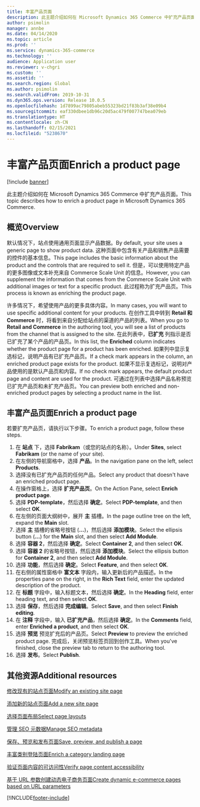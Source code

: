 ```yaml
---
title: 丰富产品页面
description: 此主题介绍如何在 Microsoft Dynamics 365 Commerce 中扩充产品页面。
author: psimolin
manager: annbe
ms.date: 04/14/2020
ms.topic: article
ms.prod: ''
ms.service: dynamics-365-commerce
ms.technology: ''
audience: Application user
ms.reviewer: v-chgri
ms.custom: ''
ms.assetid: ''
ms.search.region: Global
ms.author: psimolin
ms.search.validFrom: 2019-10-31
ms.dyn365.ops.version: Release 10.0.5
ms.openlocfilehash: 1d7899ac79805abeb55323bd21f83b3af38e09b4
ms.sourcegitcommit: eaf330dbee1db96c20d5ac479f007747bea079eb
ms.translationtype: HT
ms.contentlocale: zh-CN
ms.lasthandoff: 02/15/2021
ms.locfileid: "5238670"
---
```

# <a name="enrich-a-product-page"></a><span data-ttu-id="140ed-103">丰富产品页面</span><span class="sxs-lookup"><span data-stu-id="140ed-103">Enrich a product page</span></span>


[!include [banner](includes/banner.md)]

<span data-ttu-id="140ed-104">此主题介绍如何在 Microsoft Dynamics 365 Commerce 中扩充产品页面。</span><span class="sxs-lookup"><span data-stu-id="140ed-104">This topic describes how to enrich a product page in Microsoft Dynamics 365 Commerce.</span></span>

## <a name="overview"></a><span data-ttu-id="140ed-105">概览</span><span class="sxs-lookup"><span data-stu-id="140ed-105">Overview</span></span>

<span data-ttu-id="140ed-106">默认情况下，站点使用通用页面显示产品数据。</span><span class="sxs-lookup"><span data-stu-id="140ed-106">By default, your site uses a generic page to show product data.</span></span> <span data-ttu-id="140ed-107">这种页面中包含有关产品和销售产品需要的控件的基本信息。</span><span class="sxs-lookup"><span data-stu-id="140ed-107">This page includes the basic information about the product and the controls that are required to sell it.</span></span> <span data-ttu-id="140ed-108">但是，可以使用特定产品的更多图像或文本补充来自 Commerce Scale Unit 的信息。</span><span class="sxs-lookup"><span data-stu-id="140ed-108">However, you can supplement the information that comes from the Commerce Scale Unit with additional images or text for a specific product.</span></span> <span data-ttu-id="140ed-109">此过程称为扩充产品页。</span><span class="sxs-lookup"><span data-stu-id="140ed-109">This process is known as enriching the product page.</span></span>

<span data-ttu-id="140ed-110">许多情况下，希望使用产品的更多具体内容。</span><span class="sxs-lookup"><span data-stu-id="140ed-110">In many cases, you will want to use specific additional content for your products.</span></span> <span data-ttu-id="140ed-111">在创作工具中转到 **Retail 和 Commerce** 时，将看到来自分配给站点的渠道的产品的列表。</span><span class="sxs-lookup"><span data-stu-id="140ed-111">When you go to **Retail and Commerce** in the authoring tool, you will see a list of products from the channel that is assigned to the site.</span></span> <span data-ttu-id="140ed-112">在此列表中，**已扩充** 列指示是否已扩充了某个产品的产品页。</span><span class="sxs-lookup"><span data-stu-id="140ed-112">In this list, the **Enriched** column indicates whether the product page for a product has been enriched.</span></span> <span data-ttu-id="140ed-113">如果列中显示复选标记，说明产品有已扩充产品页。</span><span class="sxs-lookup"><span data-stu-id="140ed-113">If a check mark appears in the column, an enriched product page exists for the product.</span></span> <span data-ttu-id="140ed-114">如果不显示复选标记，说明对产品使用的是默认产品页和内容。</span><span class="sxs-lookup"><span data-stu-id="140ed-114">If no check mark appears, the default product page and content are used for the product.</span></span> <span data-ttu-id="140ed-115">可通过在列表中选择产品名称预览已扩充产品页和未扩充产品页。</span><span class="sxs-lookup"><span data-stu-id="140ed-115">You can preview both enriched and non-enriched product pages by selecting a product name in the list.</span></span>

## <a name="enrich-a-product-page"></a><span data-ttu-id="140ed-116">丰富产品页面</span><span class="sxs-lookup"><span data-stu-id="140ed-116">Enrich a product page</span></span>

<span data-ttu-id="140ed-117">若要扩充产品页，请执行以下步骤。</span><span class="sxs-lookup"><span data-stu-id="140ed-117">To enrich a product page, follow these steps.</span></span>

1. <span data-ttu-id="140ed-118">在 **站点** 下，选择 **Fabrikam**（或您的站点的名称）。</span><span class="sxs-lookup"><span data-stu-id="140ed-118">Under **Sites**, select **Fabrikam** (or the name of your site).</span></span>
1. <span data-ttu-id="140ed-119">在左侧的导航窗格中，选择 **产品**。</span><span class="sxs-lookup"><span data-stu-id="140ed-119">In the navigation pane on the left, select **Products**.</span></span>
1. <span data-ttu-id="140ed-120">选择没有已扩充产品页的任何产品。</span><span class="sxs-lookup"><span data-stu-id="140ed-120">Select any product that doesn't have an enriched product page.</span></span>
1. <span data-ttu-id="140ed-121">在操作窗格上，选择 **扩充产品页**。</span><span class="sxs-lookup"><span data-stu-id="140ed-121">On the Action Pane, select **Enrich product page**.</span></span>
1. <span data-ttu-id="140ed-122">选择 **PDP-template**，然后选择 **确定**。</span><span class="sxs-lookup"><span data-stu-id="140ed-122">Select **PDP-template**, and then select **OK**.</span></span>
1. <span data-ttu-id="140ed-123">在左侧的页面大纲树中，展开 **主** 插槽。</span><span class="sxs-lookup"><span data-stu-id="140ed-123">In the page outline tree on the left, expand the **Main** slot.</span></span>
1. <span data-ttu-id="140ed-124">选择 **主** 插槽的省略号按钮 (**...**)，然后选择 **添加模块**。</span><span class="sxs-lookup"><span data-stu-id="140ed-124">Select the ellipsis button (**...**) for the **Main** slot, and then select **Add Module**.</span></span>
1. <span data-ttu-id="140ed-125">选择 **容器 2**，然后选择 **确定**。</span><span class="sxs-lookup"><span data-stu-id="140ed-125">Select **Container 2**, and then select **OK**.</span></span>
1. <span data-ttu-id="140ed-126">选择 **容器 2** 的省略号按钮，然后选择 **添加模块**。</span><span class="sxs-lookup"><span data-stu-id="140ed-126">Select the ellipsis button for **Container 2**, and then select **Add Module**.</span></span>
1. <span data-ttu-id="140ed-127">选择 **功能**，然后选择 **确定**。</span><span class="sxs-lookup"><span data-stu-id="140ed-127">Select **Feature**, and then select **OK**.</span></span>
1. <span data-ttu-id="140ed-128">在右侧的属性窗格中 **富文本** 字段内，输入更新后的产品描述。</span><span class="sxs-lookup"><span data-stu-id="140ed-128">In the properties pane on the right, in the **Rich Text** field, enter the updated description of the product.</span></span>
1. <span data-ttu-id="140ed-129">在 **标题** 字段中，输入标题文本，然后选择 **确定**。</span><span class="sxs-lookup"><span data-stu-id="140ed-129">In the **Heading** field, enter heading text, and then select **OK**.</span></span>
1. <span data-ttu-id="140ed-130">选择 **保存**，然后选择 **完成编辑**。</span><span class="sxs-lookup"><span data-stu-id="140ed-130">Select **Save**, and then select **Finish editing**.</span></span>
1. <span data-ttu-id="140ed-131">在 **注释** 字段中，输入 **已扩充产品**，然后选择 **确定**。</span><span class="sxs-lookup"><span data-stu-id="140ed-131">In the **Comments** field, enter **Enriched a product**, and then select **OK**.</span></span>
1. <span data-ttu-id="140ed-132">选择 **预览** 预览扩充后的产品页。</span><span class="sxs-lookup"><span data-stu-id="140ed-132">Select **Preview** to preview the enriched product page.</span></span> <span data-ttu-id="140ed-133">完成后，关闭预览标签页回到创作工具。</span><span class="sxs-lookup"><span data-stu-id="140ed-133">When you've finished, close the preview tab to return to the authoring tool.</span></span>
1. <span data-ttu-id="140ed-134">选择 **发布**。</span><span class="sxs-lookup"><span data-stu-id="140ed-134">Select **Publish**.</span></span>

## <a name="additional-resources"></a><span data-ttu-id="140ed-135">其他资源</span><span class="sxs-lookup"><span data-stu-id="140ed-135">Additional resources</span></span>

[<span data-ttu-id="140ed-136">修改现有的站点页面</span><span class="sxs-lookup"><span data-stu-id="140ed-136">Modify an existing site page</span></span>](modify-existing-page.md)

[<span data-ttu-id="140ed-137">添加新的站点页面</span><span class="sxs-lookup"><span data-stu-id="140ed-137">Add a new site page</span></span>](add-new-page.md)

[<span data-ttu-id="140ed-138">选择页面布局</span><span class="sxs-lookup"><span data-stu-id="140ed-138">Select page layouts</span></span>](select-page-layouts.md)

[<span data-ttu-id="140ed-139">管理 SEO 元数据</span><span class="sxs-lookup"><span data-stu-id="140ed-139">Manage SEO metadata</span></span>](manage-seo-metadata.md)

[<span data-ttu-id="140ed-140">保存、预览和发布页面</span><span class="sxs-lookup"><span data-stu-id="140ed-140">Save, preview, and publish a page</span></span>](save-preview-publish-page.md)

[<span data-ttu-id="140ed-141">丰富类别登陆页面</span><span class="sxs-lookup"><span data-stu-id="140ed-141">Enrich a category landing page</span></span>](enrich-category-page.md)

[<span data-ttu-id="140ed-142">验证页面内容的可访问性</span><span class="sxs-lookup"><span data-stu-id="140ed-142">Verify page content accessibility</span></span>](verify-accessibility.md)

[<span data-ttu-id="140ed-143">基于 URL 参数创建动态电子商务页面</span><span class="sxs-lookup"><span data-stu-id="140ed-143">Create dynamic e-commerce pages based on URL parameters</span></span>](create-dynamic-pages.md)


[!INCLUDE[footer-include](../includes/footer-banner.md)]